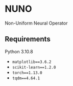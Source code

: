 # NUNO
Non-Uniform Neural Operator

## Requirements
Python 3.10.8
- `matplotlib==3.6.2`
- `scikit-learn==1.2.0`
- `torch==1.13.0`
- `tqdm==4.64.1`